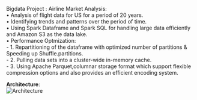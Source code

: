 
Bigdata Project : Airline Market Analysis:<br>
•	Analysis of flight data for US for a period of 20 years.<br>
•	Identifying trends and patterns over the period of time.<br>
•	Using Spark Dataframe and Spark SQL for handling large data efficiently and Amazon S3 as the data lake.<br>
• Performance Optmization:<br>
    - 1. Repartitioning of the dataframe with optimized number of partitions & Speeding up Shuffle.partitions.<br>
    - 2. Pulling data sets into a cluster-wide in-memory cache.<br>
    - 3. Using Apache Parquet,columnar storage format which support flexible compression options and also provides an efficient encoding system.<br>

**Architecture**:
<br>
![Architecture](https://github.com/aashish-bidap/Flight-Data-Analysis---BigData/blob/master/Architecture.png)
